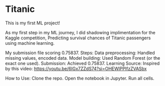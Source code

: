 # Titanic

This is my first ML project!

As my first step in my ML journey, I did shadowing implimentation for the Kaggle competition, Predicting survival chances of Titanic passengers using machine learning.

My submission file scoring 0.75837. Steps: Data preprocessing: Handled missing values, encoded data. Model building: Used Random Forest (or the exact one used). Submission: Achieved 0.75837. Learning Source: Inspired by this video: https://youtu.be/6IGx7ZZdS74?si=OHEWlPPlfzZVASbx

How to Use: Clone the repo. Open the notebook in Jupyter. Run all cells.

